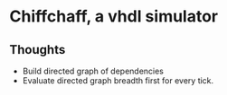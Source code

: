 # Chiffchaff, a vhdl simulator

## Thoughts

- Build directed graph of dependencies
- Evaluate directed graph breadth first for every tick.


